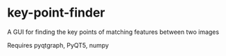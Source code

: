 # key-point-finder

A GUI for finding the key points of matching features between two images

Requires pyqtgraph, PyQT5, numpy

